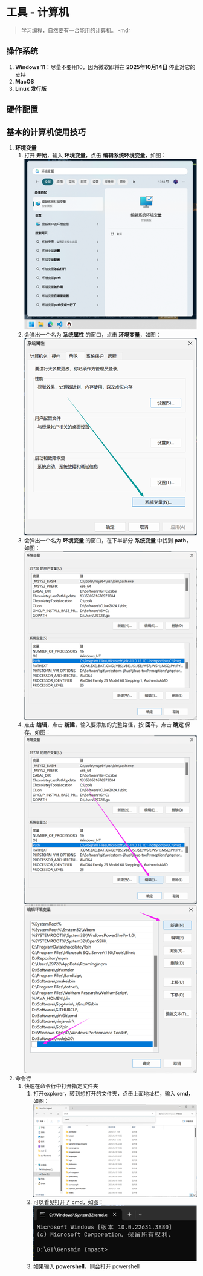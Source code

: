 # 工具 - 计算机

> 学习编程，自然要有一台能用的计算机。  -mdr

## 操作系统

1. **Windows 11**：尽量不要用10，因为微软即将在 **2025年10月14日** 停止对它的支持
2. **MacOS**
3. **Linux 发行版**

## 硬件配置

## 基本的计算机使用技巧

1. **环境变量**
   1. 打开 **开始**，输入 **环境变量**，点击 **编辑系统环境变量**，如图：
   ![环境变量](../../../images/工具/计算机/001.png)
   2. 会弹出一个名为 **系统属性** 的窗口，点击 **环境变量**，如图：
   ![环境变量](../../../images/工具/计算机/002.png)
   3. 会弹出一个名为 **环境变量** 的窗口，在下半部分 **系统变量** 中找到 **path**，如图：
   ![环境变量](../../../images/工具/计算机/003.png)
   4. 点击 **编辑**，点击 **新建**，输入要添加的完整路径，按 **回车**，点击 **确定** 保存，如图：
   ![环境变量](../../../images/工具/计算机/004.png)
   ![环境变量](../../../images/工具/计算机/005.png)
2. 命令行
   1. 快速在命令行中打开指定文件夹
      1. 打开explorer，转到想打开的文件夹，点击上面地址栏，输入 **cmd**，如图：
      ![命令行](../../../images/工具/计算机/006.png)
      2. 可以看见打开了 cmd，如图：
      ![命令行](../../../images/工具/计算机/007.png)
      3. 如果输入 **powershell**，则会打开 powershell
